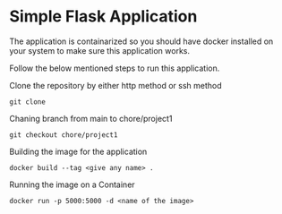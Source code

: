 # Simple Flask Application

The application is containarized so you should have docker installed on your system to make sure this application works.

Follow the below mentioned steps to run this application.

Clone the repository by either http method or ssh method

```
git clone
```
Chaning branch from main to chore/project1

```
git checkout chore/project1
```
Building the image for the application

```
docker build --tag <give any name> .
```

Running the image on a Container

```
docker run -p 5000:5000 -d <name of the image>
```
